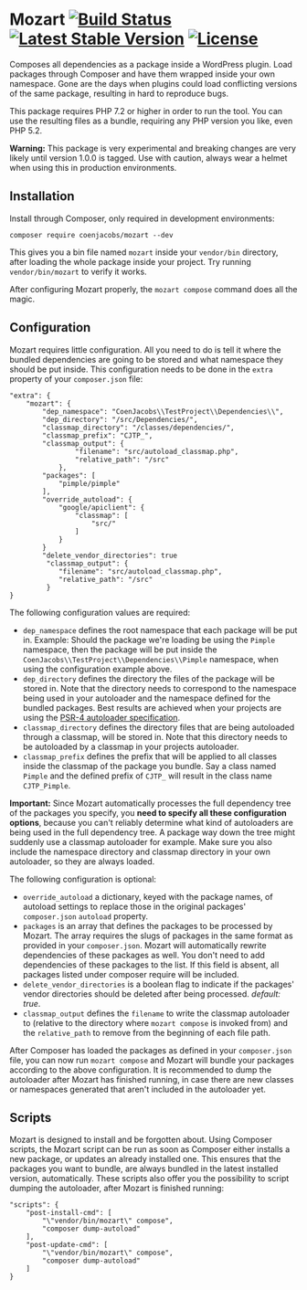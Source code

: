 # Mozart [![Build Status](https://api.travis-ci.org/coenjacobs/mozart.png)](https://travis-ci.org/coenjacobs/mozart) [![Latest Stable Version](https://poser.pugx.org/coenjacobs/mozart/v/stable.svg)](https://packagist.org/packages/coenjacobs/mozart) [![License](https://poser.pugx.org/coenjacobs/mozart/license.svg)](https://packagist.org/packages/coenjacobs/mozart)
Composes all dependencies as a package inside a WordPress plugin. Load packages through Composer and have them wrapped inside your own namespace. Gone are the days when plugins could load conflicting versions of the same package, resulting in hard to reproduce bugs.

This package requires PHP 7.2 or higher in order to run the tool. You can use the resulting files as a bundle, requiring any PHP version you like, even PHP 5.2.

**Warning:** This package is very experimental and breaking changes are very likely until version 1.0.0 is tagged. Use with caution, always wear a helmet when using this in production environments.

## Installation
Install through Composer, only required in development environments:

`composer require coenjacobs/mozart --dev`

This gives you a bin file named `mozart` inside your `vendor/bin` directory, after loading the whole package inside your project. Try running `vendor/bin/mozart` to verify it works.

After configuring Mozart properly, the `mozart compose` command does all the magic.

## Configuration
Mozart requires little configuration. All you need to do is tell it where the bundled dependencies are going to be stored and what namespace they should be put inside. This configuration needs to be done in the `extra` property of your `composer.json` file:

```
"extra": {
    "mozart": {
        "dep_namespace": "CoenJacobs\\TestProject\\Dependencies\\",
        "dep_directory": "/src/Dependencies/",
        "classmap_directory": "/classes/dependencies/",
        "classmap_prefix": "CJTP_",
        "classmap_output": {
                "filename": "src/autoload_classmap.php",
                "relative_path": "/src"
            },
        "packages": [
            "pimple/pimple"
        ],
        "override_autoload": {
            "google/apiclient": {
                "classmap": [
                    "src/"
                ]
            }
        }
        "delete_vendor_directories": true
 	     "classmap_output": {
	        "filename": "src/autoload_classmap.php",
	        "relative_path": "/src"
	     }
}
```

The following configuration values are required:

- `dep_namespace` defines the root namespace that each package will be put in. Example: Should the package we're loading be using the `Pimple` namespace, then the package will be put inside the `CoenJacobs\\TestProject\\Dependencies\\Pimple` namespace, when using the configuration example above.
- `dep_directory` defines the directory the files of the package will be stored in. Note that the directory needs to correspond to the namespace being used in your autoloader and the namespace defined for the bundled packages. Best results are achieved when your projects are using the [PSR-4 autoloader specification](http://www.php-fig.org/psr/psr-4/).
- `classmap_directory` defines the directory files that are being autoloaded through a classmap, will be stored in. Note that this directory needs to be autoloaded by a classmap in your projects autoloader.
- `classmap_prefix` defines the prefix that will be applied to all classes inside the classmap of the package you bundle. Say a class named `Pimple` and the defined prefix of `CJTP_` will result in the class name `CJTP_Pimple`.

**Important:** Since Mozart automatically processes the full dependency tree of the packages you specify, you **need to specify all these configuration options**, because you can't reliably determine what kind of autoloaders are being used in the full dependency tree. A package way down the tree might suddenly use a classmap autoloader for example. Make sure you also include the namespace directory and classmap directory in your own autoloader, so they are always loaded.

The following configuration is optional:
 
- `override_autoload` a dictionary, keyed with the package names, of autoload settings to replace those in the original packages' `composer.json` `autoload` property.
- `packages` is an array that defines the packages to be processed by Mozart. The array requires the slugs of packages in the same format as provided in your `composer.json`. Mozart will automatically rewrite dependencies of these packages as well. You don't need to add dependencies of these packages to the list. If this field is absent, all packages listed under composer require will be included.
- `delete_vendor_directories` is a boolean flag to indicate if the packages' vendor directories should be deleted after being processed. _default: true_.
- `classmap_output` defines the `filename` to write the classmap autoloader to (relative to the directory where `mozart compose` is invoked from) and the `relative_path` to remove from the beginning of each file path. 
 
After Composer has loaded the packages as defined in your `composer.json` file, you can now run `mozart compose` and Mozart will bundle your packages according to the above configuration. It is recommended to dump the autoloader after Mozart has finished running, in case there are new classes or namespaces generated that aren't included in the autoloader yet. 

## Scripts
Mozart is designed to install and be forgotten about. Using Composer scripts, the Mozart script can be run as soon as Composer either installs a new package, or updates an already installed one. This ensures that the packages you want to bundle, are always bundled in the latest installed version, automatically. These scripts also offer you the possibility to script dumping the autoloader, after Mozart is finished running:

```
"scripts": {
    "post-install-cmd": [
        "\"vendor/bin/mozart\" compose",
        "composer dump-autoload"
    ],
    "post-update-cmd": [
        "\"vendor/bin/mozart\" compose",
        "composer dump-autoload"
    ]
}
```
